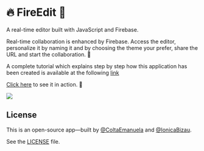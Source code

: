 # :fire: FireEdit :pencil:
A real-time editor built with JavaScript and Firebase.

Real-time collaboration is enhanced by Firebase.
Access the editor, personalize it by naming it and by choosing the theme your prefer, share the URL and start the collaboration. :busts_in_silhouette:

A complete tutorial which explains step by step how this application has been created is available at the following [link](https://www.codementor.io/johnnyb/fireedit-real-time-editor-javascript-firebase-59lnmf3c6) 

[Click here](https://coltaemanuela.github.io/FireEdit/) to see it in action. :rocket:

[![](https://i.imgur.com/R2R62ie.png)](https://coltaemanuela.github.io/FireEdit/)

## License
This is an open-source app—built by [@ColtaEmanuela](https://github.com/ColtaEmanuela) and [@IonicaBizau](https://github.com/IonicaBizau).

See the [LICENSE](LICENSE) file.

